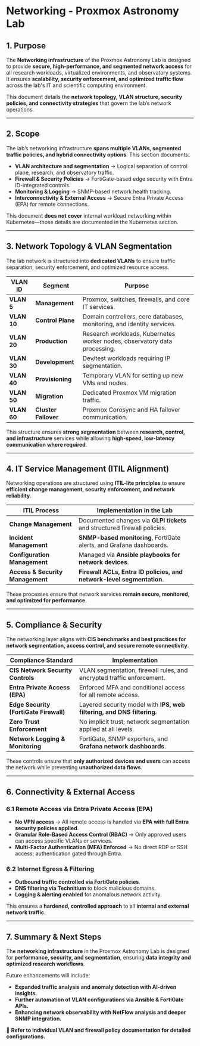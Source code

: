 # **Networking - Proxmox Astronomy Lab**

## **1. Purpose**

The **Networking infrastructure** of the Proxmox Astronomy Lab is designed to provide **secure, high-performance, and segmented network access** for all research workloads, virtualized environments, and observatory systems. It ensures **scalability, security enforcement, and optimized traffic flow** across the lab's IT and scientific computing environment.

This document details the **network topology, VLAN structure, security policies, and connectivity strategies** that govern the lab’s network operations.

---

## **2. Scope**

The lab’s networking infrastructure **spans multiple VLANs, segmented traffic policies, and hybrid connectivity options**. This section documents:

- **VLAN architecture and segmentation** → Logical separation of control plane, research, and observatory traffic.
- **Firewall & Security Policies** → FortiGate-based edge security with Entra ID-integrated controls.
- **Monitoring & Logging** → SNMP-based network health tracking.
- **Interconnectivity & External Access** → Secure Entra Private Access (EPA) for remote connections.

This document **does not cover** internal workload networking within Kubernetes—those details are documented in the Kubernetes section.

---

## **3. Network Topology & VLAN Segmentation**

The lab network is structured into **dedicated VLANs** to ensure traffic separation, security enforcement, and optimized resource access.

| **VLAN ID** | **Segment** | **Purpose** |
|------------|------------|------------|
| **VLAN 5**  | **Management** | Proxmox, switches, firewalls, and core IT services. |
| **VLAN 10** | **Control Plane** | Domain controllers, core databases, monitoring, and identity services. |
| **VLAN 20** | **Production** | Research workloads, Kubernetes worker nodes, observatory data processing. |
| **VLAN 30** | **Development** | Dev/test workloads requiring IP segmentation. |
| **VLAN 40** | **Provisioning** | Temporary VLAN for setting up new VMs and nodes. |
| **VLAN 50** | **Migration** | Dedicated Proxmox VM migration traffic. |
| **VLAN 60** | **Cluster Failover** | Proxmox Corosync and HA failover communication. |

This structure ensures **strong segmentation** between **research, control, and infrastructure** services while allowing **high-speed, low-latency communication where required**.

---

## **4. IT Service Management (ITIL Alignment)**

Networking operations are structured using **ITIL-lite principles** to ensure **efficient change management, security enforcement, and network reliability**.

| **ITIL Process** | **Implementation in the Lab** |
|----------------|---------------------------|
| **Change Management** | Documented changes via **GLPI tickets** and structured firewall policies. |
| **Incident Management** | **SNMP-based monitoring**, FortiGate alerts, and Grafana dashboards. |
| **Configuration Management** | Managed via **Ansible playbooks for network devices**. |
| **Access & Security Management** | **Firewall ACLs, Entra ID policies, and network-level segmentation**. |

These processes ensure that network services **remain secure, monitored, and optimized for performance**.

---

## **5. Compliance & Security**

The networking layer aligns with **CIS benchmarks and best practices for network segmentation, access control, and secure remote connectivity**.

| **Compliance Standard** | **Implementation** |
|-----------------|-----------------|
| **CIS Network Security Controls** | VLAN segmentation, firewall rules, and encrypted traffic enforcement. |
| **Entra Private Access (EPA)** | Enforced MFA and conditional access for all remote access. |
| **Edge Security (FortiGate Firewall)** | Layered security model with **IPS, web filtering, and DNS filtering**. |
| **Zero Trust Enforcement** | No implicit trust; network segmentation applied at all levels. |
| **Network Logging & Monitoring** | FortiGate, SNMP exporters, and **Grafana network dashboards**. |

These controls ensure that **only authorized devices and users** can access the network while preventing **unauthorized data flows**.

---

## **6. Connectivity & External Access**

### **6.1 Remote Access via Entra Private Access (EPA)**

- **No VPN access** → All remote access is handled via **EPA with full Entra security policies applied**.
- **Granular Role-Based Access Control (RBAC)** → Only approved users can access specific VLANs or services.
- **Multi-Factor Authentication (MFA) Enforced** → No direct RDP or SSH access; authentication gated through Entra.

### **6.2 Internet Egress & Filtering**

- **Outbound traffic controlled via FortiGate policies**.
- **DNS filtering via Technitium** to block malicious domains.
- **Logging & alerting enabled** for anomalous network activity.

This ensures a **hardened, controlled approach** to all **internal and external network traffic**.

---

## **7. Summary & Next Steps**

The **networking infrastructure** in the Proxmox Astronomy Lab is designed for **performance, security, and segmentation**, ensuring **data integrity and optimized research workflows**.

Future enhancements will include:

- **Expanded traffic analysis and anomaly detection with AI-driven insights.**
- **Further automation of VLAN configurations via Ansible & FortiGate APIs.**
- **Enhancing network observability with NetFlow analysis and deeper SNMP integration.**

📌 **Refer to individual VLAN and firewall policy documentation for detailed configurations.**
